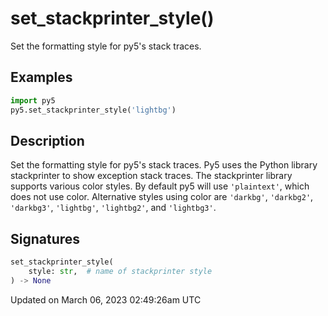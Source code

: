 # set_stackprinter_style()

Set the formatting style for py5's stack traces.

## Examples

<div class="example-table">

<div class="example-row"><div class="example-cell-image">

</div><div class="example-cell-code">

```python
import py5
py5.set_stackprinter_style('lightbg')
```

</div></div>

</div>

## Description

Set the formatting style for py5's stack traces. Py5 uses the Python library stackprinter to show exception stack traces. The stackprinter library supports various color styles. By default py5 will use `'plaintext'`, which does not use color. Alternative styles using color are `'darkbg'`, `'darkbg2'`, `'darkbg3'`, `'lightbg'`, `'lightbg2'`, and `'lightbg3'`.

## Signatures

```python
set_stackprinter_style(
    style: str,  # name of stackprinter style
) -> None
```

Updated on March 06, 2023 02:49:26am UTC
